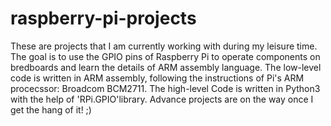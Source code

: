 # raspberry-pi-projects
These are projects that I am currently working with during my leisure time. 
The goal is to use the GPIO pins of Raspberry Pi to operate components on bredboards and learn the details of ARM assembly language. 
The low-level code is written in ARM assembly, following the instructions of Pi's ARM procecssor: Broadcom BCM2711. The high-level Code is written in Python3 with the help of 'RPi.GPIO'library. 
Advance projects are on the way once I get the hang of it! ;)  
